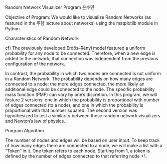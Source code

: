Random Network Visualizer Program
윤수민

Objective of Program: We would like to visualize Random Networks (as featured in the 주탐 lecture about networks) using the matplotlib module in Python.

Characteristics of Random Network

cf) The previously developed Erdős–Rényi model featured a uniform probability for any node to be connected. Therefore, when a new edge is added to the network, that connection was independent from the previous configuration of the network.

In contrast, the probability in which two nodes are connected is not uniform in a Random Network. The probability depends on how many edges are connected to a node: the more edges connected, the more likely an additional edge could be connected to the node. The specific probability mass function (PMF) can vary by one’s discretion. In this program, we will feature 2 versions: one in which the probability is proportional with number of edges connected (to a node), and one in which the probability is proportional with that number squared. The second version was hypothesized to test a similarity between these random network visualizers and Newton’s law of physics.


Program Algorithm

The number of nodes and edges will be based on user input.
To keep track of how many edges there are connected to a node, we will make a list with a “Token” in it. One token refers to each node. Starting from 1, a token is defined by the number of edges connected to that referring node +1.

